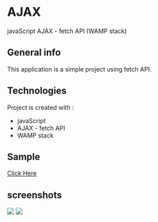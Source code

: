 # AJAX
javaScript AJAX - fetch API (WAMP stack)

## General info
This application is a simple project using fetch API.

## Technologies
Project is created with : 
* javaScript
* AJAX - fetch API
* WAMP stack

## Sample
<a href="https://songdoing.github.io/ajax/">Click Here </a>

## screenshots
<img src ="https://user-images.githubusercontent.com/48890162/82631230-0307eb00-9bc3-11ea-8ed8-e526392833bf.png">
<img src = "https://user-images.githubusercontent.com/48890162/82631582-d3a5ae00-9bc3-11ea-88e0-d8d8ab004626.png" >
